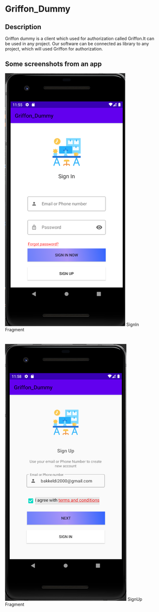 # Griffon_Dummy
## Description
Griffon dummy is a client which used for authorization called Griffon.It can be used in any project.
Our software can be connected as library to any project, which will used Griffon for authorization.
## Some screenshots from an app
![Drawing](app/src/main/res/drawable/signin.png) SignIn Fragment
#
![Drawing](app/src/main/res/drawable/signup.png) SignUp Fragment

